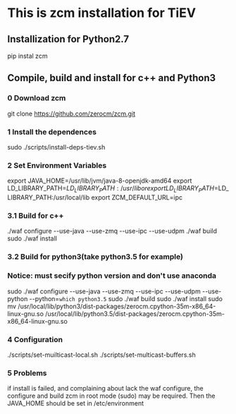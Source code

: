 # This is zcm installation for TiEV
## Installization for Python2.7
pip instal zcm
## Compile, build and install for c++ and Python3
### 0 Download zcm
git clone https://github.com/zerocm/zcm.git
### 1 Install the dependences
sudo ./scripts/install-deps-tiev.sh
### 2 Set Environment Variables
export JAVA_HOME=/usr/lib/jvm/java-8-openjdk-amd64
export LD_LIBRARY_PATH=$LD_LIBRARY_PATH:/usr/lib or
export LD_LIBRARY_PATH=$LD_LIBRARY_PATH:/usr/local/lib
export ZCM_DEFAULT_URL=ipc
### 3.1 Build for c++
./waf configure --use-java --use-zmq --use-ipc --use-udpm 
./waf build
sudo ./waf install
### 3.2 Build for python3(take python3.5 for example)
### Notice: must secify python version and don't use anaconda
sudo ./waf configure --use-java --use-zmq --use-ipc --use-udpm --use-python --python=`which python3.5`
sudo ./waf build
sudo ./waf install
sudo mv /usr/local/lib/python3/dist-packages/zerocm.cpython-35m-x86_64-linux-gnu.so /usr/local/lib/python3.5/dist-packages/zerocm.cpython-35m-x86_64-linux-gnu.so
### 4 Configuration
./scripts/set-muilticast-local.sh
./scripts/set-multicast-buffers.sh
### 5 Problems
if install is failed, and complaining about lack the waf configure, the configure and build zcm in root mode (sudo) may be required.
Then the JAVA_HOME should be set in /etc/environment

